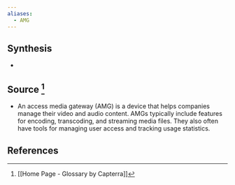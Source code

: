 ```yaml
---
aliases:
  - AMG
---
```

## Synthesis
- 
## Source [^1]
- An access media gateway (AMG) is a device that helps companies manage their video and audio content. AMGs typically include features for encoding, transcoding, and streaming media files. They also often have tools for managing user access and tracking usage statistics.
## References

[^1]: [[Home Page - Glossary by Capterra]]